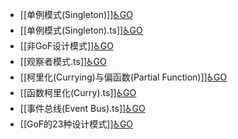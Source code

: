 - [[单例模式(Singleton)]][♿GO](https://github.com/FourteenD/Note/blob/main/技术/设计模式/模式/单例模式(Singleton).md)
- [[单例模式(Singleton).ts]][♿GO](https://github.com/FourteenD/Note/blob/main/技术/设计模式/模式/单例模式(Singleton).ts)
- [[非GoF设计模式]][♿GO](https://github.com/FourteenD/Note/blob/main/技术/设计模式/模式/非GoF设计模式.md)
- [[观察者模式.ts]][♿GO](https://github.com/FourteenD/Note/blob/main/技术/设计模式/模式/观察者模式.ts)
- [[柯里化(Currying)与偏函数(Partial Function)]][♿GO](https://github.com/FourteenD/Note/blob/main/技术/设计模式/模式/函数柯里化(Curry).md)
- [[函数柯里化(Curry).ts]][♿GO](https://github.com/FourteenD/Note/blob/main/技术/设计模式/模式/函数柯里化(Curry).ts)
- [[事件总线(Event Bus).ts]][♿GO](https://github.com/FourteenD/Note/blob/main/技术/设计模式/模式/事件总线(Event%20Bus).ts)
- [[GoF的23种设计模式]][♿GO](https://github.com/FourteenD/Note/blob/main/技术/设计模式/模式/GoF的23种设计模式.md)
